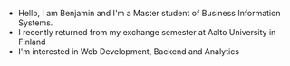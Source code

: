 - Hello, I am Benjamin and I'm a Master student of Business Information Systems.
- I recently returned from my exchange semester at Aalto University in Finland
- I'm interested in Web Development, Backend and Analytics
<!---
benjaminspringer98/benjaminspringer98 is a ✨ special ✨ repository because its `README.md` (this file) appears on your GitHub profile.
You can click the Preview link to take a look at your changes.
--->
